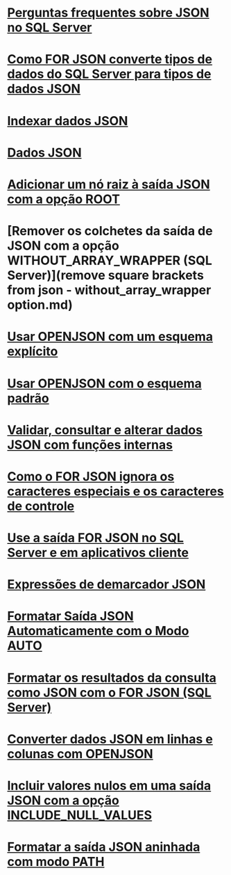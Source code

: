 # [Perguntas frequentes sobre JSON no SQL Server](solve-common-issues-with-json-in-sql-server.md)
# [Como FOR JSON converte tipos de dados do SQL Server para tipos de dados JSON](how-for-json-converts-sql-server-data-types-to-json-data-types-sql-server.md)
# [Indexar dados JSON](index-json-data.md)
# [Dados JSON](json-data-sql-server.md)
# [Adicionar um nó raiz à saída JSON com a opção ROOT](add-a-root-node-to-json-output-with-the-root-option-sql-server.md)
# [Remover os colchetes da saída de JSON com a opção WITHOUT_ARRAY_WRAPPER (SQL Server)](remove square brackets from json - without_array_wrapper option.md)
# [Usar OPENJSON com um esquema explícito](use-openjson-with-an-explicit-schema-sql-server.md)
# [Usar OPENJSON com o esquema padrão](use-openjson-with-the-default-schema-sql-server.md)
# [Validar, consultar e alterar dados JSON com funções internas](validate-query-and-change-json-data-with-built-in-functions-sql-server.md)
# [Como o FOR JSON ignora os caracteres especiais e os caracteres de controle](how-for-json-escapes-special-characters-and-control-characters-sql-server.md)
# [Use a saída FOR JSON no SQL Server e em aplicativos cliente](use-for-json-output-in-sql-server-and-in-client-apps-sql-server.md)
# [Expressões de demarcador JSON](json-path-expressions-sql-server.md)
# [Formatar Saída JSON Automaticamente com o Modo AUTO](format-json-output-automatically-with-auto-mode-sql-server.md)
# [Formatar os resultados da consulta como JSON com o FOR JSON (SQL Server)](format-query-results-as-json-with-for-json-sql-server.md)
# [Converter dados JSON em linhas e colunas com OPENJSON](convert-json-data-to-rows-and-columns-with-openjson-sql-server.md)
# [Incluir valores nulos em uma saída JSON com a opção INCLUDE_NULL_VALUES](include-null-values-in-json-include-null-values-option.md)
# [Formatar a saída JSON aninhada com modo PATH](format-nested-json-output-with-path-mode-sql-server.md)
